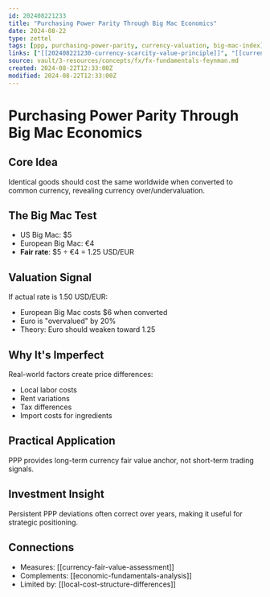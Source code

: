 ```yaml
---
id: 202408221233
title: "Purchasing Power Parity Through Big Mac Economics"
date: 2024-08-22
type: zettel
tags: [ppp, purchasing-power-parity, currency-valuation, big-mac-index]
links: ["[[202408221230-currency-scarcity-value-principle]]", "[[currency-fair-value-models]]"]
source: vault/3-resources/concepts/fx/fx-fundamentals-feynman.md
created: 2024-08-22T12:33:00Z
modified: 2024-08-22T12:33:00Z
---
```


# Purchasing Power Parity Through Big Mac Economics
<!-- ID: 202408221233 -->

## Core Idea
Identical goods should cost the same worldwide when converted to common currency, revealing currency over/undervaluation.

## The Big Mac Test
- US Big Mac: $5
- European Big Mac: €4
- **Fair rate**: $5 ÷ €4 = 1.25 USD/EUR

## Valuation Signal
If actual rate is 1.50 USD/EUR:
- European Big Mac costs $6 when converted
- Euro is "overvalued" by 20%
- Theory: Euro should weaken toward 1.25

## Why It's Imperfect
Real-world factors create price differences:
- Local labor costs
- Rent variations
- Tax differences
- Import costs for ingredients

## Practical Application
PPP provides long-term currency fair value anchor, not short-term trading signals.

## Investment Insight
Persistent PPP deviations often correct over years, making it useful for strategic positioning.

## Connections
- Measures: [[currency-fair-value-assessment]]
- Complements: [[economic-fundamentals-analysis]]
- Limited by: [[local-cost-structure-differences]]
